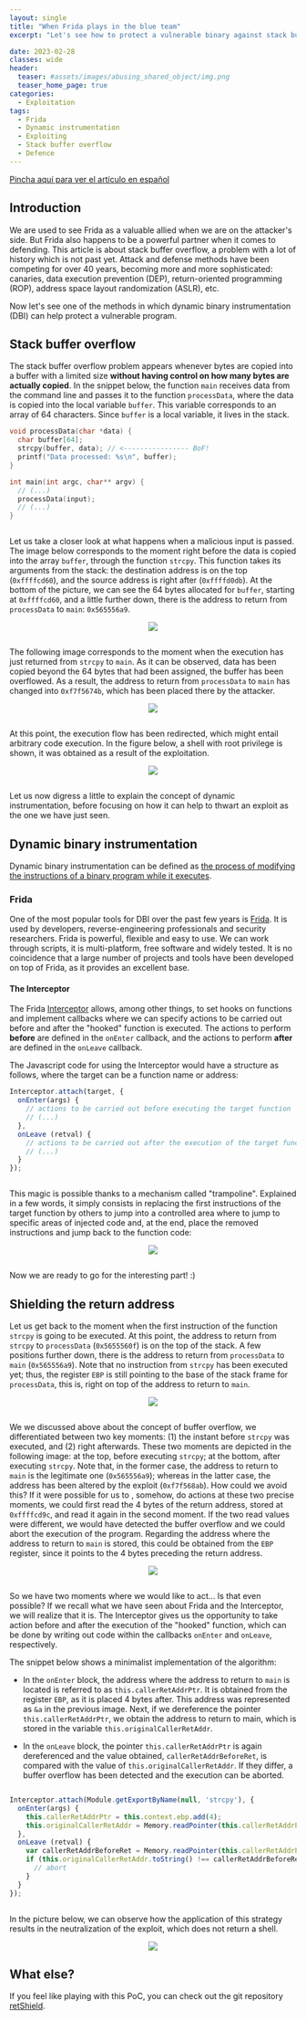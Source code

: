 ```yaml
---
layout: single
title: "When Frida plays in the blue team"
excerpt: "Let's see how to protect a vulnerable binary against stack buffer overflow attacks through dynamic instrumentation."

date: 2023-02-28
classes: wide
header:
  teaser: #assets/images/abusing_shared_object/img.png
  teaser_home_page: true
categories:
  - Exploitation  
tags:
  - Frida
  - Dynamic instrumentation
  - Exploiting
  - Stack buffer overflow
  - Defence
---
```


<!-- <p align="center">
<img src="/assets/images/abusing_shared_object/cover.png">
</p> -->

[Pincha aquí para ver el artículo en español](https://eniit.es/defendiendose-de-exploits-de-desbordamiento-de-buffer/)

## Introduction

We are used to see Frida as a valuable allied when we are on the attacker's side. But Frida also happens to be a powerful partner when it comes to defending.
This article is about stack buffer overflow, a problem with a lot of history which is not past yet. 
Attack and defense methods have been competing for over 40 years, becoming more and more sophisticated: 
canaries, data execution prevention (DEP), return-oriented programming (ROP), address space layout randomization (ASLR), etc.

Now let's see one of the methods in which dynamic binary instrumentation (DBI) can help protect a vulnerable program.

## Stack buffer overflow

The stack buffer overflow problem appears whenever bytes are copied into a buffer with a limited size **without having control on how many bytes are actually copied**.
In the snippet below, the function `main` receives data from the command line and passes it to the function `processData`, where the data is copied into the local variable
`buffer`. This variable corresponds to an array of 64 characters. Since `buffer` is a local variable, it lives in the stack.

```c
void processData(char *data) {
  char buffer[64];
  strcpy(buffer, data); // <---------------- BoF!
  printf("Data processed: %s\n", buffer);
}

int main(int argc, char** argv) {
  // (...)
  processData(input);
  // (...)
}
```

<pre>
</pre>

Let us take a closer look at what happens when a malicious input is passed. 
The image below corresponds to the moment right before the data is copied into the array `buffer`, through the function `strcpy`.
This function takes its arguments from the stack: the destination address is on the top (`0xffffcd60`), and the source address is right after (`0xffffd0db`).
At the bottom of the picture, we can see the 64 bytes allocated for `buffer`, starting at `0xffffcd60`, 
and a little further down, there is the address to return from `processData` to `main`: `0x565556a9`.

<p align="center">
<img src="/assets/images/frida_blue_team/before_strcpy.png">
</p>

<pre>
</pre>

The following image corresponds to the moment when the execution has just returned from `strcpy` to `main`.
As it can be observed, data has been copied beyond the 64 bytes that had been assigned, the buffer has been overflowed.
As a result, the address to return from `processData` to `main` has changed into `0xf7f5674b`, which has been placed there by
the attacker.

<p align="center">
<img src="/assets/images/frida_blue_team/bof.png">
</p>

<pre>
</pre>

At this point, the execution flow has been redirected, which might entail arbitrary code execution. 
In the figure below, a shell with root privilege is shown, it was obtained as a result of the exploitation. 


<p align="center">
<img src="/assets/images/frida_blue_team/exploit.png">
</p>

<pre>
</pre>

Let us now digress a little to explain the concept of dynamic instrumentation, before focusing on how
it can help to thwart an exploit as the one we have just seen.

## Dynamic binary instrumentation

Dynamic binary instrumentation can be defined as [the process of modifying the instructions of a binary 
program while it executes](https://www.cs.tufts.edu/comp/150PAT/tools/caliper/epic1.pdf). 

<!-- RAMASAMY, Vinodha; HUNDT, Robert. Dynamic binary instrumentation on IA-64. En Proceedings of the First EPIC Workshop. 2001. -->

### Frida
One of the most popular tools for DBI over the past few years is [Frida](https://frida.re/). 
It is used by developers, reverse-engineering professionals and security researchers.
Frida is powerful, flexible and easy to use. We can work through scripts, it is multi-platform, free software and widely tested. 
It is no coincidence that a large number of projects and tools have been developed on top of Frida, as it provides an excellent 
base.

#### The Interceptor
The Frida [Interceptor](https://frida.re/docs/javascript-api/#interceptor) allows, among other things, to set hooks 
on functions and implement callbacks where we can specify actions to be carried out before and after the "hooked" function is executed.
The actions to perform **before** are defined in the `onEnter` callback, and the actions to perform **after** are defined in the `onLeave` callback.

The Javascript code for using the Interceptor would have a structure as follows, where the target can be a function name or address:

```js
Interceptor.attach(target, {
  onEnter(args) {
    // actions to be carried out before executing the target function
    // (...)
  },
  onLeave (retval) {
    // actions to be carried out after the execution of the target function
    // (...)
  }
});
```
<pre>
</pre>

This magic is possible thanks to a mechanism called "trampoline". Explained in a few words, it simply consists in replacing the
first instructions of the target function by others to jump into a controlled area where to jump to 
specific areas of injected code and, at the end, place
the removed instructions and jump back to the function code:

<p align="center">
<img src="/assets/images/frida_blue_team/frida_interceptor_trampoline.png">
</p>

<pre>
</pre>

Now we are ready to go for the interesting part! :)

## Shielding the return address

Let us get back to the moment when the first instruction of the function `strcpy` is going to be executed. 
At this point, the address to return from `strcpy` to `processData` (`0x5655560f`) is on the top of the stack.
A few positions further down, there is the address to return from `processData` to `main` (`0x565556a9`).
Note that no instruction from `strcpy` has been executed yet; thus, the register `EBP` is still pointing to the
base of the stack frame for `processData`, this is, right on top of the address to return to `main`.

<p align="center">
<img src="/assets/images/frida_blue_team/algo_hook_01.png">
</p>

<pre>
</pre>

We we discussed above about the concept of buffer overflow, we differentiated between two key moments: 
(1) the instant before `strcpy` was executed, and (2) right afterwards. 
These two moments are depicted in the following image: at the top, before executing `strcpy`; 
at the bottom, after executing `strcpy`. 
Note that, in the former case, the address to return to `main` is the legitimate one (`0x565556a9`); whereas in the latter case, 
the address has been altered by the exploit (`0xf7f568ab`). How could we avoid this? If it were possible for us to , somehow, 
do actions at these two precise moments, we could first read the 4 bytes of the return address, stored at `0xffffcd9c`, 
and read it again in the second moment. If the two read values were different, we would have detected the buffer overflow 
and we could abort the execution of the program. 
Regarding the address where the address to return to `main` is stored, this could be obtained from the `EBP` register, since it points to 
the 4 bytes preceding the return address.

<p align="center">
<img src="/assets/images/frida_blue_team/algo_hook_02.png">
</p>

<pre>
</pre>

So we have two moments where we would like to act... Is that even possible? If we recall what we have seen about Frida and the Interceptor, we will
realize that it is. The Interceptor gives us the opportunity to take action before and after the execution of the "hooked" function, 
which can be done by writing out code within the callbacks `onEnter` and `onLeave`, respectively.

The snippet below shows a minimalist implementation of the algorithm: 

* In the `onEnter` block, the address where the address to return to `main` is located is referred to as `this.callerRetAddrPtr`. It is obtained from the register `EBP`, 
as it is placed 4 bytes after. This address was represented as `&a` in the previous image. Next, if we dereference the pointer `this.callerRetAddrPtr`, 
we obtain the address to return to main, which is stored in the variable `this.originalCallerRetAddr`.

* In the `onLeave` block, the pointer `this.callerRetAddrPtr` is again dereferenced and the value obtained, 
`callerRetAddrBeforeRet`, is compared with the value of `this.originalCallerRetAddr`.
If they differ, a buffer overflow has been detected and the execution can be aborted.

<pre>
</pre>

```js
Interceptor.attach(Module.getExportByName(null, 'strcpy'), {
  onEnter(args) {
    this.callerRetAddrPtr = this.context.ebp.add(4);
    this.originalCallerRetAddr = Memory.readPointer(this.callerRetAddrPtr);
  },
  onLeave (retval) {
    var callerRetAddrBeforeRet = Memory.readPointer(this.callerRetAddrPtr);
    if (this.originalCallerRetAddr.toString() !== callerRetAddrBeforeRet.toString()) {
      // abort
    }
  }
});
```
<pre>
</pre>

In the picture below, we can observe how the application of this strategy results in the neutralization of the exploit, which does not return a shell.

<p align="center">
<img src="/assets/images/frida_blue_team/exploitation_prevention.png">
</p>


## What else?

If you feel like playing with this PoC, you can check out the git repository [retShield](https://github.com/ardgeor/retShield).


